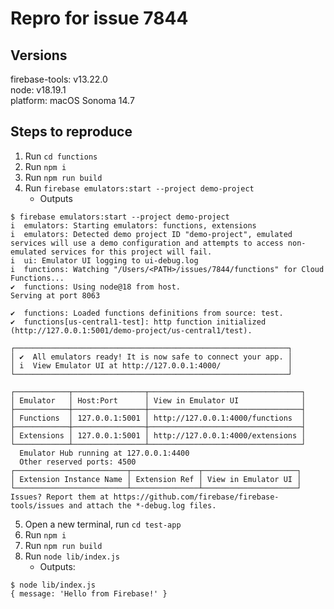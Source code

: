 # Repro for issue 7844

## Versions

firebase-tools: v13.22.0<br>
node: v18.19.1<br>
platform: macOS Sonoma 14.7

## Steps to reproduce

1. Run `cd functions`
2. Run `npm i`
3. Run `npm run build`
4. Run `firebase emulators:start --project demo-project`
   - Outputs

```
$ firebase emulators:start --project demo-project
i  emulators: Starting emulators: functions, extensions
i  emulators: Detected demo project ID "demo-project", emulated services will use a demo configuration and attempts to access non-emulated services for this project will fail.
i  ui: Emulator UI logging to ui-debug.log
i  functions: Watching "/Users/<PATH>/issues/7844/functions" for Cloud Functions...
✔  functions: Using node@18 from host.
Serving at port 8063

✔  functions: Loaded functions definitions from source: test.
✔  functions[us-central1-test]: http function initialized (http://127.0.0.1:5001/demo-project/us-central1/test).

┌─────────────────────────────────────────────────────────────┐
│ ✔  All emulators ready! It is now safe to connect your app. │
│ i  View Emulator UI at http://127.0.0.1:4000/               │
└─────────────────────────────────────────────────────────────┘

┌────────────┬────────────────┬──────────────────────────────────┐
│ Emulator   │ Host:Port      │ View in Emulator UI              │
├────────────┼────────────────┼──────────────────────────────────┤
│ Functions  │ 127.0.0.1:5001 │ http://127.0.0.1:4000/functions  │
├────────────┼────────────────┼──────────────────────────────────┤
│ Extensions │ 127.0.0.1:5001 │ http://127.0.0.1:4000/extensions │
└────────────┴────────────────┴──────────────────────────────────┘
  Emulator Hub running at 127.0.0.1:4400
  Other reserved ports: 4500
┌─────────────────────────┬───────────────┬─────────────────────┐
│ Extension Instance Name │ Extension Ref │ View in Emulator UI │
└─────────────────────────┴───────────────┴─────────────────────┘
Issues? Report them at https://github.com/firebase/firebase-tools/issues and attach the *-debug.log files.
```

5. Open a new terminal, run `cd test-app`
6. Run `npm i`
7. Run `npm run build`
8. Run `node lib/index.js`
   - Outputs:

```
$ node lib/index.js
{ message: 'Hello from Firebase!' }
```
